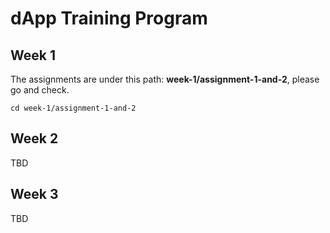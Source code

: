 # dApp Training Program

## Week 1

The assignments are under this path: __week-1/assignment-1-and-2__, please go and check.

````
cd week-1/assignment-1-and-2
````

## Week 2

TBD

## Week 3

TBD